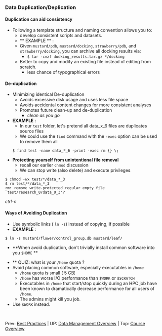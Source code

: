 ### Data Duplication/Deplication

#### Duplication can aid consistency
* Following a template structure and naming convention allows you to:
  + develop consistent scripts and datasets.
  + ** EXAMPLE ** :
  + Given `mustard/pdb`, `mustard/docking`,
  `strawberry/pdb`, and `strawberry/docking`, you can archive all docking results via:
    * `$ tar -cvzf docking_results.tar.gz */docking`
  + Better to copy and modify an existing file instead of editing from scratch.
    * less chance of typographical errors

#### De-duplication
* Minimizing identical De-duplication
  + Avoids excessive disk usage and uses less file space
  + Avoids accidental content changes for more consistent analyses
  + Promotes future clean-up and de-duplication
    * *clean as you go*
* **EXAMPLE** :
  + In our `test` folder, let's pretend all data_x_6 files are duplicates source files
  + We could use the `find` command with the `-exec` option can be used to remove them all
  ```
  $ find test -name data_*_6 -print -exec rm {} \;
  ```
* **Protecting yourself from unintentional file removal**
  + recall our earlier `chmod` discussion
  + We can stop write (also delete) and execute privileges
```
$ chmod -wx test/*/data_*_3
$ rm test/*/data_*_3
rm: remove write-protected regular empty file `test/research_0/data_0_3'?
```
*ctrl-c*


#### Ways of Avoiding Duplication
* Use symbolic links ( `ln -s`) instead of copying, if possible
* **EXAMPLE** :
```
$ ln -s mustard/flower/control_group.db mustard/leaf/
```

* **When avoid duplication, don't trivially install common software into you `$HOME` **
 + ** QUIZ: what is your `/home` quota ?
 + Avoid placing common software, especially executables in `/home`
   * `/home` quota is small ( 5 GB)
   * `/home` has worse I/O performance than `$WORK` or `$SCRATCH`
   * Executables in `/home` that start/stop quickly during an HPC job have been known to dramatically decrease performance for all users of `/home`.
   * The admins might kill you job.
  + Use `$WORK` instead.

  <br>

  Prev: [Best Practices](data_management_04_01.md) | UP: [Data Management Overview](data_management.md) | Top: [Course Overview](../../index.md)
